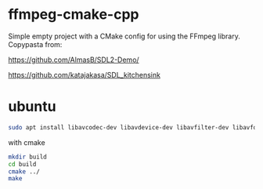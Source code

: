 # ffmpeg-cmake-cpp

Simple empty project with a CMake config for using the FFmpeg library. Copypasta from:

https://github.com/AlmasB/SDL2-Demo/

https://github.com/katajakasa/SDL_kitchensink

# ubuntu

```bash
sudo apt install libavcodec-dev libavdevice-dev libavfilter-dev libavformat-dev libavresample-dev libavutil-dev
```

with cmake

```bash
mkdir build
cd build
cmake ../
make
```
